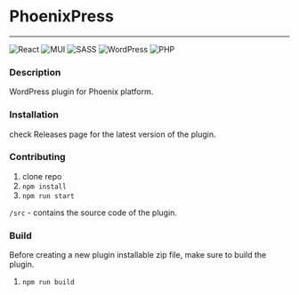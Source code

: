
# PhoenixPress

---
![React](https://img.shields.io/badge/react-%2320232a.svg?style=for-the-badge&logo=react&logoColor=%2361DAFB)
![MUI](https://img.shields.io/badge/MUI-%230081CB.svg?style=for-the-badge&logo=mui&logoColor=white)
![SASS](https://img.shields.io/badge/SASS-hotpink.svg?style=for-the-badge&logo=SASS&logoColor=white)
![WordPress](https://img.shields.io/badge/WordPress-%23117AC9.svg?style=for-the-badge&logo=WordPress&logoColor=white)
![PHP](https://img.shields.io/badge/php-%23777BB4.svg?style=for-the-badge&logo=php&logoColor=white)

### Description
WordPress plugin for Phoenix platform.

### Installation
check Releases page for the latest version of the plugin.

### Contributing

1. clone repo
2. `npm install`
3. `npm run start`

`/src` - contains the source code of the plugin.

### Build

Before creating a new plugin installable zip file, make sure to build the plugin.

1. `npm run build`
